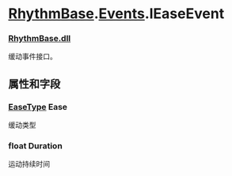 # [RhythmBase](../namespaces.md).[Events](../namespace/Events.md).IEaseEvent  




### [RhythmBase.dll](../assembly/RhythmBase.md)  
缓动事件接口。  
  


## 属性和字段  
  




### [EaseType](../enum/EaseType.md) Ease  
缓动类型  




### float Duration  
运动持续时间